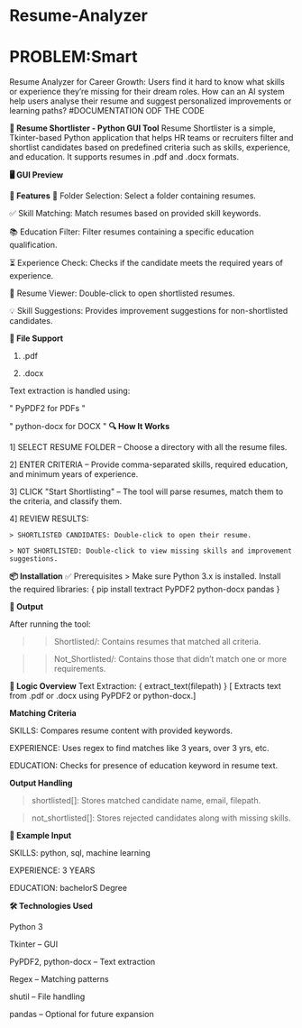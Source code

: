 # Resume-Analyzer
# PROBLEM:Smart 
Resume Analyzer for Career Growth: Users find it hard to know what skills or experience they’re missing for their dream roles.
How can an AI system help users analyse their resume and suggest personalized improvements or learning paths?
#DOCUMENTATION ODF THE CODE

**📄 Resume Shortlister - Python GUI Tool**
Resume Shortlister is a simple, Tkinter-based Python application that helps HR teams or recruiters filter and shortlist candidates based on predefined criteria such as skills, experience, and education. 
It supports resumes in .pdf and .docx formats.

**🖥️ GUI Preview**


**🔧 Features**
📂 Folder Selection: Select a folder containing resumes.

✅ Skill Matching: Match resumes based on provided skill keywords.

📚 Education Filter: Filter resumes containing a specific education qualification.

⏳ Experience Check: Checks if the candidate meets the required years of experience.

📄 Resume Viewer: Double-click to open shortlisted resumes.

💡 Skill Suggestions: Provides improvement suggestions for non-shortlisted candidates.

**📁 File Support**
1) .pdf

2) .docx

Text extraction is handled using:

" PyPDF2 for PDFs "

" python-docx for DOCX "
**🔍 How It Works**

1] SELECT RESUME FOLDER – Choose a directory with all the resume files.

2] ENTER CRITERIA – Provide comma-separated skills, required education, and minimum years of experience.

3] CLICK "Start Shortlisting" – The tool will parse resumes, match them to the criteria, and classify them.

4] REVIEW RESULTS:

    > SHORTLISTED CANDIDATES: Double-click to open their resume.

    > NOT SHORTLISTED: Double-click to view missing skills and improvement suggestions.
    
**📦 Installation**
      ✅ Prerequisites
       > Make sure Python 3.x is installed. Install the required libraries:
       { pip install textract PyPDF2 python-docx pandas } 
       
**📂 Output**

After running the tool:

  >> Shortlisted/: Contains resumes that matched all criteria.

  >> Not_Shortlisted/: Contains those that didn’t match one or more requirements.

**🧠 Logic Overview**
Text Extraction:
  {  extract_text(filepath) }
  [ Extracts text from .pdf or .docx using PyPDF2 or python-docx.]
  
  **Matching Criteria**
  
SKILLS: Compares resume content with provided keywords.

EXPERIENCE: Uses regex to find matches like 3 years, over 3 yrs, etc.

EDUCATION: Checks for presence of education keyword in resume text.

**Output Handling**

> shortlisted[]: Stores matched candidate name, email, filepath.

> not_shortlisted[]: Stores rejected candidates along with missing skills.

 **📌 Example Input**
 
SKILLS: python, sql, machine learning

EXPERIENCE: 3 YEARS

EDUCATION: bachelorS Degree

**🛠️ Technologies Used**

Python 3

Tkinter – GUI

PyPDF2, python-docx – Text extraction

Regex – Matching patterns

shutil – File handling

pandas – Optional for future expansion















